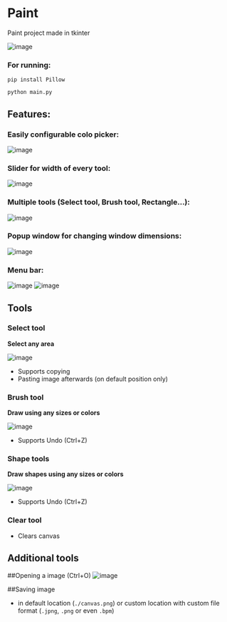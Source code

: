 # Paint
Paint project made in tkinter

![image](https://user-images.githubusercontent.com/74879467/207472537-dae9f28e-8498-4a05-8127-e534847bad9a.png)


### For running:
```
pip install Pillow
```
```
python main.py
```


## Features:
### Easily configurable colo picker:
![image](https://user-images.githubusercontent.com/74879467/207471143-63c48c44-39b2-43cd-a033-5de9a351bfff.png)

### Slider for width of every tool:
![image](https://user-images.githubusercontent.com/74879467/207471266-27e7dd13-4817-4a34-87e9-0ae0df2fab70.png)

### Multiple tools (Select tool, Brush tool, Rectangle...):
![image](https://user-images.githubusercontent.com/74879467/207471290-d524afef-a4aa-4cfd-9271-a1613c1b458f.png)

### Popup window for changing window dimensions:
![image](https://user-images.githubusercontent.com/74879467/207471394-3bd85032-80ef-4315-830d-f317098a71a4.png)

### Menu bar:
![image](https://user-images.githubusercontent.com/74879467/207471437-e1d114be-1b24-4abd-8a6b-e6e9921b2db6.png)
![image](https://user-images.githubusercontent.com/74879467/207471448-fddd1580-49c1-4f73-a1c0-d9ffd25a7563.png)

## Tools
### Select tool
**Select any area**

![image](https://user-images.githubusercontent.com/74879467/207471606-fb5f53c6-3c06-4b55-9766-a63f26ec04e6.png)

* Supports copying
* Pasting image afterwards (on default position only)

### Brush tool
**Draw using any sizes or colors**

![image](https://user-images.githubusercontent.com/74879467/207471948-9a53066c-5ccc-4437-b2ba-27a082d1bda4.png)

* Supports Undo (Ctrl+Z)

### Shape tools
**Draw shapes using any sizes or colors**

![image](https://user-images.githubusercontent.com/74879467/207472087-40a2073b-6195-4832-9836-77952c369705.png)

* Supports Undo (Ctrl+Z)

### Clear tool
* Clears canvas

## Additional tools
##Opening a image (Ctrl+O)
![image](https://user-images.githubusercontent.com/74879467/207472327-e27aac45-dffa-47db-b1af-758ee357999d.png)

##Saving image
* in default location (`./canvas.png`) or custom location with custom file format (`.jpng`, `.png` or even `.bpm`)

